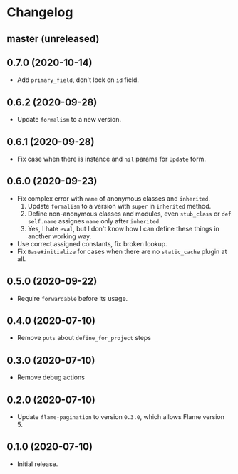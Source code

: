 # Changelog

## master (unreleased)

## 0.7.0 (2020-10-14)

*   Add `primary_field`, don't lock on `id` field.

## 0.6.2 (2020-09-28)

*   Update `formalism` to a new version.

## 0.6.1 (2020-09-28)

*   Fix case when there is instance and `nil` params for `Update` form.

## 0.6.0 (2020-09-23)

*   Fix complex error with `name` of anonymous classes and `inherited`.
    1.  Update `formalism` to a version with `super` in `inherited` method.
    2.  Define non-anonymous classes and modules,
        even `stub_class` or `def self.name` assignes `name` only after `inherited`.
    3.  Yes, I hate `eval`, but I don't know how I can define these things in another working way.
*   Use correct assigned constants, fix broken lookup.
*   Fix `Base#initialize` for cases when there are no `static_cache` plugin at all.

## 0.5.0 (2020-09-22)

*   Require `forwardable` before its usage.

## 0.4.0 (2020-07-10)

*   Remove `puts` about `define_for_project` steps

## 0.3.0 (2020-07-10)

*   Remove debug actions

## 0.2.0 (2020-07-10)

*   Update `flame-pagination` to version `0.3.0`, which allows Flame version 5.

## 0.1.0 (2020-07-10)

*   Initial release.
